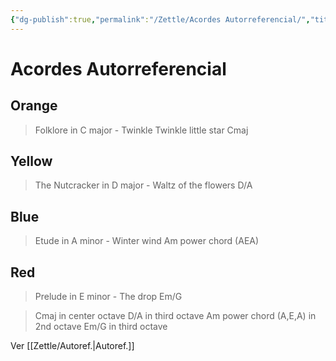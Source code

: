 ```yaml
---
{"dg-publish":true,"permalink":"/Zettle/Acordes Autorreferencial/","title":"Acordes autorreferencial","tags":["ZeType/Ensayo"],"updated":"2023-12-30T18:06:16.323-05:00"}
---
```



# Acordes Autorreferencial

## Orange

>Folklore in C major - Twinkle Twinkle little star 
Cmaj

## Yellow

>The Nutcracker in D major - Waltz of the flowers
D/A

## Blue

>Etude in A minor - Winter wind
Am power chord (AEA)

## Red

>Prelude in E minor - The drop
Em/G

>Cmaj in center octave
D/A in third octave 
Am power chord (A,E,A) in 2nd octave 
Em/G in third octave

Ver [[Zettle/Autoref.\|Autoref.]]
